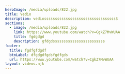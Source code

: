 ```yaml
---
heroImage: /media/uploads/822.jpg
title: Vedio
description: vediosssssssssssssssssssssssssssssssssS
sections:
  - image: /media/uploads/822.jpg
    link: https://www.youtube.com/watch?v=CgkZ7MvWUAA
    title: fgdgdgd
    description: gfdgdssssssssssssssssssssssss
footer:
  title: fgdfgfdgdf
  btnLabel: dfgdgdfgdsfgdfgds
  url: https://www.youtube.com/watch?v=CgkZ7MvWUAA
layout: videos.njk
---
```

